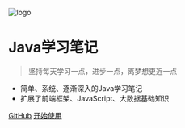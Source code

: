 ![logo](http://image.luokangyuan.com/2018-08-30-140826.png)

# Java学习笔记

> 坚持每天学习一点，进步一点，离梦想更近一点

- 简单、系统、逐渐深入的Java学习笔记
- 扩展了前端框架、JavaScript、大数据基础知识

[GitHub](https://github.com/luokangyuan/StudyNote2/)
[开始使用](introduction)
